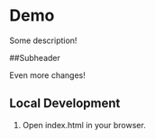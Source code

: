 # Demo

Some description!

##Subheader

Even more changes!

## Local Development

1. Open index.html in your browser.